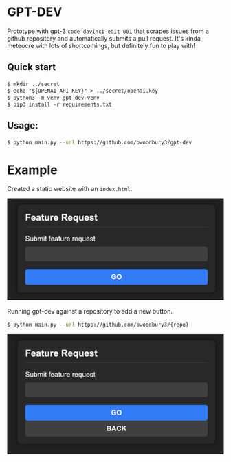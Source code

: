# GPT-DEV

Prototype with gpt-3 `code-davinci-edit-001` that scrapes issues from a github
repository and automatically submits a pull request. It's kinda meteocre with
lots of shortcomings, but definitely fun to play with!

## Quick start
```
$ mkdir ../secret
$ echo "${OPENAI_API_KEY}" > ../secret/openai.key
$ python3 -m venv gpt-dev-venv
$ pip3 install -r requirements.txt
```

## Usage:
```bash
$ python main.py --url https://github.com/bwoodbury3/gpt-dev
```

# Example

Created a static website with an `index.html`.

![before](img/readme-before.png "Before")

Running gpt-dev against a repository to add a new button.
```bash
$ python main.py --url https://github.com/bwoodbury3/{repo}
```

![after](img/readme-after.png "After")
